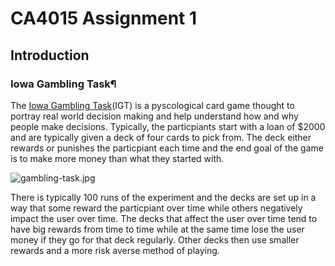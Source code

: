 # CA4015 Assignment 1

## Introduction

### Iowa Gambling Task¶
The [Iowa Gambling Task](https://www.youtube.com/watch?v=A6SsQIyJMhs)(IGT) is a pyscological card game thought to portray real world decision making and help understand how and why people make decisions. Typically, the particpiants start with a loan of $2000 and are typically given a deck of four cards to pick from. The deck either rewards or punishes the particpiant each time and the end goal of the game is to make more money than what they started with. 

![gambling-task.jpg](attachment:gambling-task.jpg)

There is typically 100 runs of the experiment and the decks are set up in a way that some reward the particpiant over time while others negatively impact the user over time. The decks that affect the user over time tend to have big rewards from time to time while at the same time lose the user money if they go for that deck regularly. Other decks then use smaller rewards and a more risk averse method of playing. 
